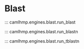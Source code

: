 # Blast

::: camlhmp.engines.blast.run_blast

::: camlhmp.engines.blast.run_blastn

::: camlhmp.engines.blast.run_tblastn
